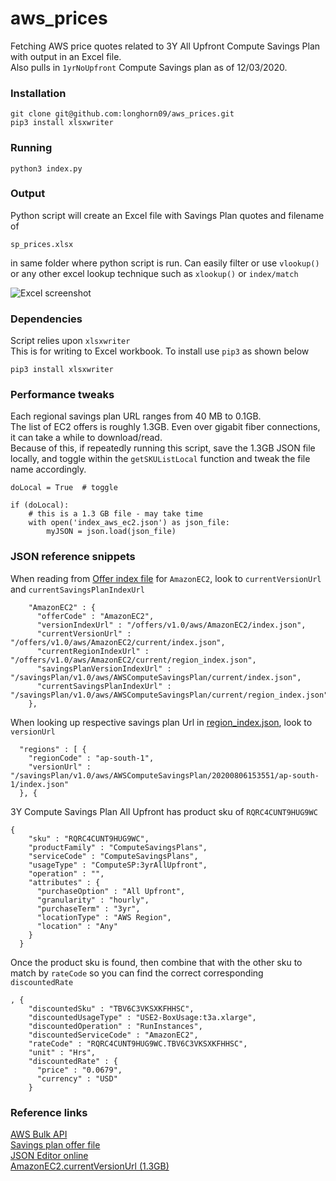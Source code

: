 # aws_prices
Fetching AWS price quotes related to 3Y All Upfront Compute Savings Plan with output in an Excel file.  
Also pulls in `1yrNoUpfront` Compute Savings plan as of 12/03/2020.

### Installation
```
git clone git@github.com:longhorn09/aws_prices.git  
pip3 install xlsxwriter
```

### Running
```   
python3 index.py
```

### Output
Python script will create an Excel file with Savings Plan quotes and filename of 
```
sp_prices.xlsx
```
in same folder where python script is run. Can easily filter or use `vlookup()` or any other excel lookup technique such as `xlookup()` or `index/match`

![Excel screenshot](https://user-images.githubusercontent.com/11417589/89704400-28320d00-d919-11ea-87a8-5fd1e06f4b66.png)

### Dependencies
Script relies upon `xlsxwriter`  
This is for writing to Excel workbook. To install use `pip3` as shown below
```
pip3 install xlsxwriter
```
### Performance tweaks
Each regional savings plan URL ranges from 40 MB to 0.1GB.  
The list of EC2 offers is roughly 1.3GB. Even over gigabit fiber connections, it can take a while to download/read.  
Because of this, if repeatedly running this script, save the 1.3GB JSON file locally, and toggle within the `getSKUListLocal` function and tweak the file name accordingly.

```
doLocal = True  # toggle

if (doLocal):
    # this is a 1.3 GB file - may take time
    with open('index_aws_ec2.json') as json_file: 
        myJSON = json.load(json_file)   
```


### JSON reference snippets
When reading from [Offer index file](https://pricing.us-east-1.amazonaws.com/offers/v1.0/aws/index.json) for `AmazonEC2`, look to `currentVersionUrl` and `currentSavingsPlanIndexUrl`

```
    "AmazonEC2" : {
      "offerCode" : "AmazonEC2",
      "versionIndexUrl" : "/offers/v1.0/aws/AmazonEC2/index.json",
      "currentVersionUrl" : "/offers/v1.0/aws/AmazonEC2/current/index.json",
      "currentRegionIndexUrl" : "/offers/v1.0/aws/AmazonEC2/current/region_index.json",
      "savingsPlanVersionIndexUrl" : "/savingsPlan/v1.0/aws/AWSComputeSavingsPlan/current/index.json",
      "currentSavingsPlanIndexUrl" : "/savingsPlan/v1.0/aws/AWSComputeSavingsPlan/current/region_index.json"
    },
```

When looking up respective savings plan Url in [region_index.json](https://pricing.us-east-1.amazonaws.com/savingsPlan/v1.0/aws/AWSComputeSavingsPlan/current/region_index.json), look to `versionUrl`

```
  "regions" : [ {
    "regionCode" : "ap-south-1",
    "versionUrl" : "/savingsPlan/v1.0/aws/AWSComputeSavingsPlan/20200806153551/ap-south-1/index.json"
  }, {
```    

3Y Compute Savings Plan All Upfront has product sku of `RQRC4CUNT9HUG9WC`  
```
{
    "sku" : "RQRC4CUNT9HUG9WC",
    "productFamily" : "ComputeSavingsPlans",
    "serviceCode" : "ComputeSavingsPlans",
    "usageType" : "ComputeSP:3yrAllUpfront",
    "operation" : "",
    "attributes" : {
      "purchaseOption" : "All Upfront",
      "granularity" : "hourly",
      "purchaseTerm" : "3yr",
      "locationType" : "AWS Region",
      "location" : "Any"
    }
  }
```

Once the product sku is found, then combine that with the other sku to match by `rateCode` so you can find the correct corresponding `discountedRate`
```
, {
    "discountedSku" : "TBV6C3VKSXKFHHSC",
    "discountedUsageType" : "USE2-BoxUsage:t3a.xlarge",
    "discountedOperation" : "RunInstances",
    "discountedServiceCode" : "AmazonEC2",
    "rateCode" : "RQRC4CUNT9HUG9WC.TBV6C3VKSXKFHHSC",
    "unit" : "Hrs",
    "discountedRate" : {
      "price" : "0.0679",
      "currency" : "USD"
    }
```


### Reference links 

[AWS Bulk API](https://docs.aws.amazon.com/awsaccountbilling/latest/aboutv2/using-ppslong.html)  
[Savings plan offer file](https://docs.aws.amazon.com/awsaccountbilling/latest/aboutv2/sp-offer-file.html)  
[JSON Editor online](https://jsoneditoronline.org/#left=url.https%3A%2F%2Fpricing.us-east-1.amazonaws.com%2FsavingsPlan%2Fv1.0%2Faws%2FAWSComputeSavingsPlan%2F20200806153551%2Fus-east-2%2Findex.json)  
[AmazonEC2.currentVersionUrl (1.3GB)](https://pricing.us-east-1.amazonaws.com/offers/v1.0/aws/AmazonEC2/current/index.json)  

  
